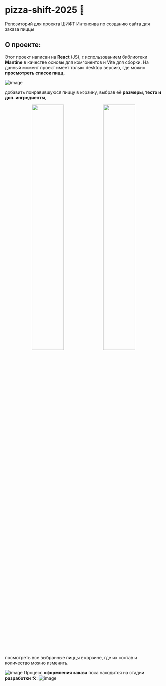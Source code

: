 # pizza-shift-2025 :pizza:

Репозиторий для проекта ШИФТ Интенсива по созданию сайта для заказа пиццы

## О проекте:
Этот проект написан на **React** (JS), с использованием библиотеки **Mantine** в качестве основы для компонентов и Vite для сборки.
На данный момент проект имеет только desktop версию, где можно **просмотреть список пицц**,

![image](https://github.com/user-attachments/assets/84779c20-0574-4e87-bcf2-184557349f75)

добавить понравившуюся пиццу в корзину, выбрав её **размеры, тесто и доп. ингредиенты**,

<p align="center">
  <img src="https://github.com/user-attachments/assets/6a31d945-5d1e-4a4e-8587-2480a4126ea5" width="45%" />
  <img src="https://github.com/user-attachments/assets/bd8a7ed9-6f9f-4293-b9e9-6ce6d4e232b6" width="45%" />
</p>

посмотреть все выбранные пиццы в корзине, где их состав и количество можно изменить.

![image](https://github.com/user-attachments/assets/2fb63c28-26b8-4b37-b744-31c460af7581)
Процесс **оформления заказа** пока находится на стадии **разработки** :hammer_and_wrench::
![image](https://github.com/user-attachments/assets/bfc87f65-39f4-46c8-9196-cb26d87d1793)
